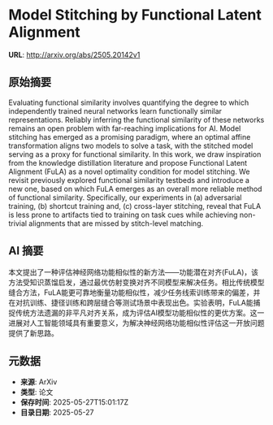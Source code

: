 # Model Stitching by Functional Latent Alignment

**URL**: http://arxiv.org/abs/2505.20142v1

## 原始摘要

Evaluating functional similarity involves quantifying the degree to which
independently trained neural networks learn functionally similar
representations. Reliably inferring the functional similarity of these networks
remains an open problem with far-reaching implications for AI. Model stitching
has emerged as a promising paradigm, where an optimal affine transformation
aligns two models to solve a task, with the stitched model serving as a proxy
for functional similarity. In this work, we draw inspiration from the knowledge
distillation literature and propose Functional Latent Alignment (FuLA) as a
novel optimality condition for model stitching. We revisit previously explored
functional similarity testbeds and introduce a new one, based on which FuLA
emerges as an overall more reliable method of functional similarity.
Specifically, our experiments in (a) adversarial training, (b) shortcut
training and, (c) cross-layer stitching, reveal that FuLA is less prone to
artifacts tied to training on task cues while achieving non-trivial alignments
that are missed by stitch-level matching.


## AI 摘要

本文提出了一种评估神经网络功能相似性的新方法——功能潜在对齐(FuLA)，该方法受知识蒸馏启发，通过最优仿射变换对齐不同模型来解决任务。相比传统模型缝合方法，FuLA能更可靠地衡量功能相似性，减少任务线索训练带来的偏差，并在对抗训练、捷径训练和跨层缝合等测试场景中表现出色。实验表明，FuLA能捕捉传统方法遗漏的非平凡对齐关系，成为评估AI模型功能相似性的更优方案。这一进展对人工智能领域具有重要意义，为解决神经网络功能相似性评估这一开放问题提供了新思路。

## 元数据

- **来源**: ArXiv
- **类型**: 论文
- **保存时间**: 2025-05-27T15:01:17Z
- **目录日期**: 2025-05-27
